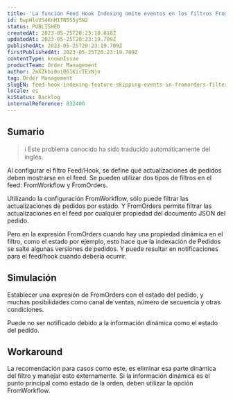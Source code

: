 ```yaml
---
title: 'La función Feed Hook Indexing omite eventos en los filtros FromOrders'
id: 6wpHloVS4KnH1TN5S5ySN2
status: PUBLISHED
createdAt: 2023-05-25T20:23:18.818Z
updatedAt: 2023-05-25T20:23:19.709Z
publishedAt: 2023-05-25T20:23:19.709Z
firstPublishedAt: 2023-05-25T20:23:19.709Z
contentType: knownIssue
productTeam: Order Management
author: 2mXZkbi0oi061KicTExNjo
tag: Order Management
slugEN: feed-hook-indexing-feature-skipping-events-in-fromorders-filters
locale: es
kiStatus: Backlog
internalReference: 832400
---
```


## Sumario

>ℹ️ Este problema conocido ha sido traducido automáticamente del inglés.


Al configurar el filtro Feed/Hook, se define qué actualizaciones de pedidos deben mostrarse en el feed. Se pueden utilizar dos tipos de filtros en el feed: FromWorkflow y FromOrders.

Utilizando la configuración FromWorkflow, sólo puede filtrar las actualizaciones de pedidos por estado.
Y FromOrders permite filtrar las actualizaciones en el feed por cualquier propiedad del documento JSON del pedido.

Pero en la expresión FromOrders cuando hay una propiedad dinámica en el filtro, como el estado por ejemplo, esto hace que la indexación de Pedidos se salte algunas versiones de pedidos.
Y puede resultar en notificaciones para el feed/hook cuando debería ocurrir.


##

## Simulación


Establecer una expresión de FromOrders con el estado del pedido, y muchas posibilidades como canal de ventas, número de secuencia y otras condiciones.

Puede no ser notificado debido a la información dinámica como el estado del pedido.



## Workaround


La recomendación para casos como este, es eliminar esa parte dinámica del filtro y manejar esto externamente.
Si la información dinámica es el punto principal como estado de la orden, deben utilizar la opción FromWorkflow.





